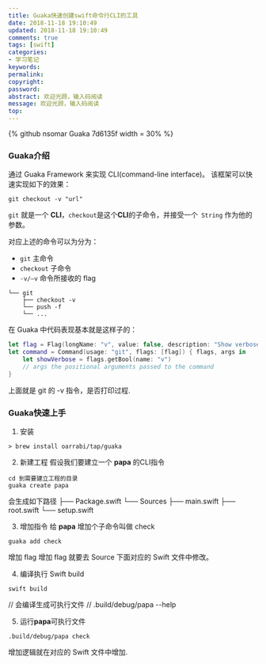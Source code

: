 ```yaml
---
title: Guaka快速创建swift命令行CLI的工具
date: 2018-11-18 19:10:49
updated: 2018-11-18 19:10:49
comments: true
tags: [swift]
categories:
- 学习笔记
keywords: 
permalink: 
copyright: 
password: 
abstract: 欢迎光顾，输入码阅读
message: 欢迎光顾，输入码阅读
top:   
---
```

<!--github库卡片-->
{% github nsomar Guaka 7d6135f width = 30% %}
###  Guaka介绍
通过 Guaka Framework 来实现 CLI(command-line interface)。
该框架可以快速实现如下的效果：
```
git checkout -v "url"
```
`git` 就是一个 **CLI**，`checkout`是这个**CLI**的子命令，并接受一个` String` 作为他的参数。

对应上述的命令可以为分为：
* `git` 主命令
* `checkout` 子命令
* `-v/–v` 命令所接收的 flag
```
└── git
    ├── checkout -v
    └── push -f
    └── ...
```
在 Guaka 中代码表现基本就是这样子的：
```swift
let flag = Flag(longName: "v", value: false, description: "Show verbose")
let command = Command(usage: "git", flags: [flag]) { flags, args in
    let showVerbose = flags.getBool(name: "v")
    // args the positional arguments passed to the command
}
```
上面就是 git 的 -v 指令，是否打印过程.

### Guaka快速上手
1. 安装
```
> brew install oarrabi/tap/guaka
```
2. 新建工程
假设我们要建立一个 **papa** 的CLI指令
```
cd 到需要建立工程的目录
guaka create papa
```
会生成如下路径
├── Package.swift
└── Sources
    ├── main.swift
    ├── root.swift
    └── setup.swift 

3. 增加指令
给 **papa** 增加个子命令叫做 check
```
guaka add check
```
增加 flag
增加 flag 就要去 Source 下面对应的 Swift 文件中修改。

4. 编译执行 Swift build
```
swift build
```
// 会编译生成可执行文件
// .build/debug/papa --help

5. 运行**papa**可执行文件
```
.build/debug/papa check
```
增加逻辑就在对应的 Swift 文件中增加.

